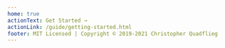 ```yaml
---
home: true
actionText: Get Started →
actionLink: /guide/getting-started.html
footer: MIT Licensed | Copyright © 2019-2021 Christopher Quadflieg
---
```

